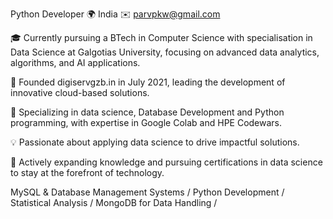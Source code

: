 Python Developer
🌍 India
✉️ parvpkw@gmail.com

🎓 Currently pursuing a BTech in Computer Science with specialisation in Data Science at Galgotias University, focusing on advanced data analytics, algorithms, and AI applications.

🌟 Founded digiservgzb.in in July 2021, leading the development of innovative cloud-based solutions.

🔧 Specializing in data science, Database Development and Python programming, with expertise in Google Colab and HPE Codewars.

💡 Passionate about applying data science to drive impactful solutions.

🌱 Actively expanding knowledge and pursuing certifications in data science to stay at the forefront of technology.

MySQL & Database Management Systems /
Python Development /
Statistical Analysis /
MongoDB for Data Handling /

